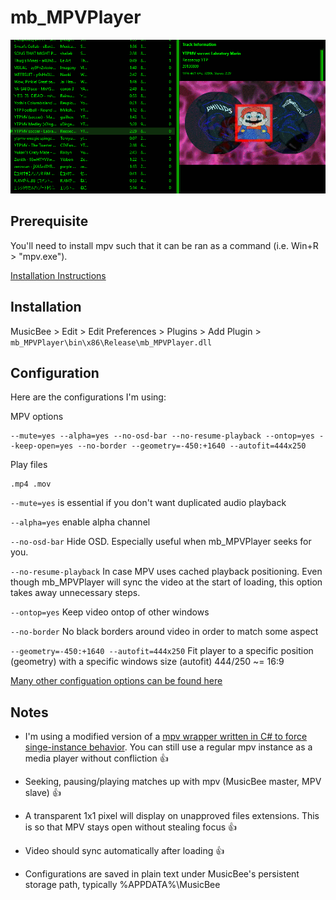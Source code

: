 # mb_MPVPlayer

![alt](img/demo.gif)

## Prerequisite

You'll need to install mpv such that it can be ran as a command (i.e. Win+R > "mpv.exe").

[Installation Instructions](https://github.com/mpv-player/mpv)

## Installation

MusicBee > Edit > Edit Preferences > Plugins > Add Plugin > `mb_MPVPlayer\bin\x86\Release\mb_MPVPlayer.dll`

## Configuration

Here are the configurations I'm using:

MPV options

```
--mute=yes --alpha=yes --no-osd-bar --no-resume-playback --ontop=yes --keep-open=yes --no-border --geometry=-450:+1640 --autofit=444x250
```

Play files

```
.mp4 .mov
```

`--mute=yes` is essential if you don't want duplicated audio playback

`--alpha=yes` enable alpha channel

`--no-osd-bar` Hide OSD. Especially useful when mb_MPVPlayer seeks for you.

`--no-resume-playback` In case MPV uses cached playback positioning. Even though mb_MPVPlayer will sync the video at the start of loading, this option takes away unnecessary steps.

`--ontop=yes` Keep video ontop of other windows

`--no-border` No black borders around video in order to match some aspect

`--geometry=-450:+1640 --autofit=444x250` Fit player to a specific position (geometry) with a specific windows size (autofit) 444/250 ~= 16:9

[Many other configuation options can be found here](https://mpv.io/manual/master/#options)

## Notes

+ I'm using a modified version of a [mpv wrapper written in C# to force singe-instance behavior](https://github.com/SilverEzhik/umpvw). You can still use a regular mpv instance as a media player without confliction 👍

+ Seeking, pausing/playing matches up with mpv (MusicBee master, MPV slave) 👍

+ A transparent 1x1 pixel will display on unapproved files extensions. This is so that MPV stays open without stealing focus 👍

+ Video should sync automatically after loading 👍

+ Configurations are saved in plain text under MusicBee's persistent storage path, typically %APPDATA%\MusicBee